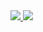 <a href="https://portal.azure.com/#create/Microsoft.Template/uri/https%3A%2F%2Fraw.githubusercontent.com%2Frarunms%2Fautodeploy%2Fmaster%2Fazuredeploy.json" target="_blank">
    <img src="http://azuredeploy.net/deploybutton.png"/>
</a>
<a href="http://armviz.io/#/?load=https%3A%2F%2Fraw.githubusercontent.com%2Frarunms%2Fautodeploy%2Fmaster%2Fazuredeploy.json" target="_blank">
    <img src="http://armviz.io/visualizebutton.png"/>
</a>

